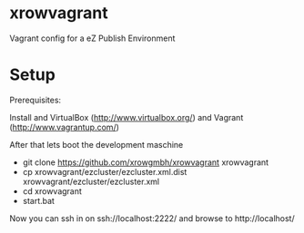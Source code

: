 xrowvagrant
===========

Vagrant config for a eZ Publish Environment


Setup
===========

Prerequisites: 

Install and VirtualBox (http://www.virtualbox.org/) and Vagrant (http://www.vagrantup.com/) 

After that lets boot the development maschine

* git clone https://github.com/xrowgmbh/xrowvagrant xrowvagrant
* cp xrowvagrant/ezcluster/ezcluster.xml.dist xrowvagrant/ezcluster/ezcluster.xml
* cd xrowvagrant
* start.bat

Now you can ssh in on ssh://localhost:2222/ and browse to http://localhost/
